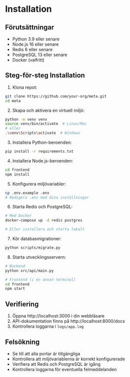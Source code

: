 # Installation

## Förutsättningar

- Python 3.9 eller senare
- Node.js 16 eller senare
- Redis 6 eller senare
- PostgreSQL 13 eller senare
- Docker (valfritt)

## Steg-för-steg Installation

1. Klona repot:
```bash
git clone https://github.com/your-org/meta.git
cd meta
```

2. Skapa och aktivera en virtuell miljö:
```bash
python -m venv venv
source venv/bin/activate  # Linux/Mac
# eller
.\venv\Scripts\activate  # Windows
```

3. Installera Python-beroenden:
```bash
pip install -r requirements.txt
```

4. Installera Node.js-beroenden:
```bash
cd frontend
npm install
```

5. Konfigurera miljövariabler:
```bash
cp .env.example .env
# Redigera .env med dina inställningar
```

6. Starta Redis och PostgreSQL:
```bash
# Med Docker
docker-compose up -d redis postgres

# Eller installera och starta lokalt
```

7. Kör databasmigrationer:
```bash
python scripts/migrate.py
```

8. Starta utvecklingsservern:
```bash
# Backend
python src/api/main.py

# Frontend (i en annan terminal)
cd frontend
npm start
```

## Verifiering

1. Öppna http://localhost:3000 i din webbläsare
2. API-dokumentation finns på http://localhost:8000/docs
3. Kontrollera loggarna i `logs/app.log`

## Felsökning

- Se till att alla portar är tillgängliga
- Kontrollera att miljövariablerna är korrekt konfigurerade
- Verifiera att Redis och PostgreSQL är igång
- Kontrollera loggarna för eventuella felmeddelanden
